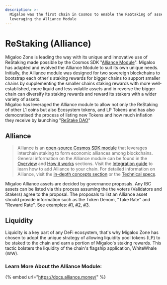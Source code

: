 ```yaml
---
description: >-
  Migaloo was the first chain in Cosmos to enable the ReStaking of assets by
  leveraging the Alliance Module
---
```


# ReStaking (Alliance)

Migaloo Zone is leading the way with its unique and innovative use of ReStaking made possible by the Cosmos SDK "[Alliance Module](https://docs.alliance.money/)". Migaloo has adapted and evolved the Alliance Module to suit its own unique needs. Initially, the Alliance module was designed for two sovereign blockchains to bootstrap each other's staking rewards for bigger chains to support smaller chains by supplementing the smaller chains staking rewards with more well-established, more liquid and less volatile assets and in reverse the bigger chain can diversify its staking rewards and reward its stakers with a wider variety of assets.\
Migaloo has leveraged the Alliance module to allow not only the ReStaking of other L1 coins but also Ecosystem tokens, and LP Tokens and has also democratised the process of listing new Tokens and how much inflation they receive by launching "[ReStake DAO](restake-dao.md)"

## Alliance

> Alliance is an [open-source Cosmos SDK module](https://github.com/terra-money/alliance) that leverages interchain staking to form economic alliances among blockchains. General information on the Alliance module can be found in the [Overview](https://docs.alliance.money/overview) and [How it works](https://docs.alliance.money/alliance) sections. Visit the [Integration guide](https://docs.alliance.money/guides/get-started) to learn how to add Alliance to your chain. For detailed information on Alliance, visit the [in-depth concepts section](https://docs.alliance.money/concepts/staking) or the [Technical specs](https://docs.alliance.money/tech/parameters).

Migaloo Alliance assets are decided by governance proposals. Any IBC assets can be listed via this process assuming the the voters (Validators and Stakers) agree to the proposal. The proposals to list an Alliance asset should provide information such as the Token Denom, "Take Rate" and "Reward Rate". See examples: [#1](https://dashboard.station.money/proposal/migaloo-1/23), [#2](https://dashboard.station.money/proposal/migaloo-1/28), [#3](https://dashboard.station.money/proposal/phoenix-1/4802).

## Liquidity

Liquidity is a key part of any DeFi ecosystem, that's why Migaloo Zone has chosen to adopt the unique strategy of allowing liquidity pool tokens (LP) to be staked to the chain and earn a portion of Migaloo's staking rewards. This tactic bolsters the liquidity of the chain's flagship application, WhiteWhale (WW).

### Learn More About the Alliance Module:

{% embed url="https://docs.alliance.money/" %}
